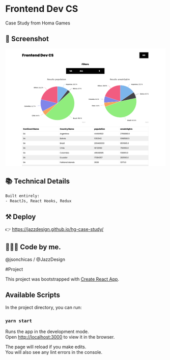 # Frontend Dev CS
Case Study from Homa Games

## 📱 Screenshot

![reactmovielist](https://github.com/JazzDesign/hg-case-study/blob/main/screenshot.png)


## 📚 Technical Details
```
Built entirely:
- ReactJs, React Hooks, Redux
```

## ⚒ Deploy 
👉 https://jazzdesign.github.io/hg-case-study/

## 🙋🏽‍♂️ Code by me. 
@jsonchicas / @JazzDesign


#Project

This project was bootstrapped with [Create React App](https://github.com/facebook/create-react-app).

## Available Scripts

In the project directory, you can run:

### `yarn start`

Runs the app in the development mode.\
Open [http://localhost:3000](http://localhost:3000) to view it in the browser.

The page will reload if you make edits.\
You will also see any lint errors in the console.
